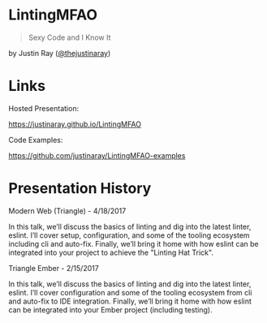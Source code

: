 # LintingMFAO
> Sexy Code and I Know It

by Justin Ray ([@thejustinaray](https://www.twitter.com/thejustinaray))

# Links

Hosted Presentation:

https://justinaray.github.io/LintingMFAO

Code Examples:

https://github.com/justinaray/LintingMFAO-examples

# Presentation History

Modern Web (Triangle) - 4/18/2017

In this talk, we’ll discuss the basics of linting and dig into the latest linter, eslint.  I’ll cover setup, configuration, and some of the tooling ecosystem including cli and auto-fix.  Finally, we’ll bring it home with how eslint can be integrated into your project to achieve the "Linting Hat Trick".

Triangle Ember - 2/15/2017

In this talk, we’ll discuss the basics of linting and dig into the latest linter, eslint.  I’ll cover configuration and some of the tooling ecosystem from cli and auto-fix to IDE integration.  Finally, we’ll bring it home with how eslint can be integrated into your Ember project (including testing).
